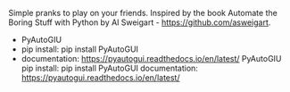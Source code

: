 Simple pranks to play on your friends. Inspired by the book Automate the Boring Stuff with Python by Al Sweigart - https://github.com/asweigart.

- PyAutoGIU
- pip install:    pip install PyAutoGUI
- documentation:  https://pyautogui.readthedocs.io/en/latest/
PyAutoGIU
  pip install:    pip install PyAutoGUI
  documentation:  https://pyautogui.readthedocs.io/en/latest/
